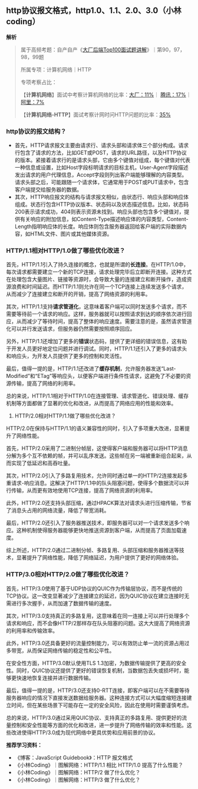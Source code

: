 ## http协议报文格式，http1.0、1.1、2.0、3.0（小林coding）

**解析**

> 属于高频考题：自产自产《[大厂后端Top100面试题讲解](https://mp.weixin.qq.com/s?__biz=Mzk0OTM5MDMzNg==&mid=2247483813&idx=1&sn=d76cd77235886194667bb81cd1920b64&scene=21#wechat_redirect)》｜第90，97，98，99题
>
> 所属专项：计算机网络｜HTTP
>
> 专项考察占比：
>
> 【**计算机网络**】面试中考察计算机网络的比率：[大厂：11%](https://mp.weixin.qq.com/s?__biz=Mzk0OTM5MDMzNg==&mid=2247483843&idx=1&sn=7c7bd2c6b906c0ab38c868b84b88da56&chksm=c3585cacf42fd5ba38542da8ac77a7e731b486243c4aaf249d46d91b6c5e0e4e945f9729ad98&token=1036259463&lang=zh_CN&scene=21#wechat_redirect)｜ [腾讯：17%](https://mp.weixin.qq.com/s?__biz=Mzk0OTM5MDMzNg==&mid=2247483854&idx=1&sn=668db515e36dcdc8c180b11abef66e72&chksm=c3585ca1f42fd5b7d399b32a3c909b61a16f13c3bdb6ef6e0461470acdd3955c33a8a0d46120&token=1036259463&lang=zh_CN&scene=21#wechat_redirect)｜ [阿里：7%](https://mp.weixin.qq.com/s?__biz=Mzk0OTM5MDMzNg==&mid=2247483854&idx=1&sn=668db515e36dcdc8c180b11abef66e72&chksm=c3585ca1f42fd5b7d399b32a3c909b61a16f13c3bdb6ef6e0461470acdd3955c33a8a0d46120&token=1036259463&lang=zh_CN&scene=21#wechat_redirect)
>
> 【**计算机网络-HTTP**】面试考察计网时问HTTP问题的比率：[35%](https://mp.weixin.qq.com/s?__biz=Mzk0OTM5MDMzNg==&mid=2247483843&idx=1&sn=7c7bd2c6b906c0ab38c868b84b88da56&chksm=c3585cacf42fd5ba38542da8ac77a7e731b486243c4aaf249d46d91b6c5e0e4e945f9729ad98&token=1036259463&lang=zh_CN&scene=21#wechat_redirect)

### http协议的报文结构？

- 首先，HTTP请求报文主要由请求行、请求头部和请求体三个部分构成。请求行包含了请求的方法，比如GET或POST，请求的URL路径，以及HTTP协议的版本。紧接着请求行的是请求头部，它由多个键值对组成，每个键值对代表一种信息或设置，比如Host字段标明请求的目标主机，User-Agent字段描述发出请求的用户代理信息，Accept字段则列出客户端能够理解的内容类型。请求头部之后，可能跟随一个请求体，它通常用于POST或PUT请求中，包含客户端提交给服务器的数据。
- 其次，HTTP响应报文的结构与请求报文相似，由状态行、响应头部和响应体组成。状态行包含HTTP协议版本、状态码以及状态描述信息。比如，状态码200表示请求成功，404则表示资源未找到。响应头部也包含多个键值对，提供有关响应的附加信息，如Content-Type描述响应体的内容类型，Content-Length指明响应体的长度。响应体则包含服务器返回给客户端的实际数据内容，如HTML文件、图片或其他媒体资源。

### HTTP/1.1相对HTTP/1.0做了哪些优化改进？

首先，HTTP/1.1引入了持久连接的概念，也就是所谓的**长连接**。在HTTP/1.0中，每次请求都需要建立一个新的TCP连接，请求处理完毕后立即断开连接。这种方式在处理包含大量图片、链接等资源时，会导致大量的连接建立和断开操作，造成资源浪费和时间延迟。而HTTP/1.1则允许在同一个TCP连接上连续发送多个请求，从而减少了连接建立和断开的开销，提高了网络资源的利用率。

其次，HTTP/1.1支持**请求管道化**，这意味着客户端可以同时发送多个请求，而不需要等待前一个请求的响应。这样，服务器就可以按照请求到达的顺序依次进行回应，从而减少了等待时间，提高了整体的响应速度。需要注意的是，虽然请求管道化可以并行发送请求，但服务器仍然需要按照顺序回应。

另外，HTTP/1.1还增加了更多的**错误**状态码，提供了更详细的错误信息，这有助于开发人员更好地定位问题并进行调试。同时，HTTP/1.1还引入了更多的请求头和响应头，为开发人员提供了更多的控制和灵活性。

最后，值得一提的是，HTTP/1.1还改进了**缓存机制**，允许服务器发送“Last-Modified”和“ETag”等响应头，以便客户端进行条件性请求，这避免了不必要的资源传输，提高了网络的利用率。

总的来说，HTTP/1.1相对于HTTP/1.0在连接管理、请求管道化、错误处理、缓存机制等方面都做了显著的优化和改进，从而提高了网络应用的性能和效率。

1. HTTP/2.0相对HTTP/1.1做了哪些优化改进？

HTTP/2.0在保持与HTTP/1.1的语义兼容性的同时，引入了多项重大改进，显著提升了网络性能。

首先，HTTP/2.0采用了二进制分帧层，这使得客户端和服务器可以将HTTP消息分解为多个互不依赖的帧，并可以乱序发送。这些帧在另一端被重新组合起来，从而实现了低延迟和高吞吐量。

其次，HTTP/2.0引入了多路复用技术，允许同时通过单一的HTTP/2连接发起多重请求-响应消息。这解决了HTTP/1.1中的队头阻塞问题，使得多个数据流可以并行传输，从而更有效地使用TCP连接，提高了网络资源的利用率。

此外，HTTP/2.0还支持头部压缩，通过HPACK算法对请求头进行压缩传输，节省了消息头占用的网络流量，降低了带宽消耗。

最后，HTTP/2.0还引入了服务器推送技术，即服务器可以对一个请求发送多个响应。这种机制使得服务器能够更快地推送资源到客户端，从而提高了页面加载速度。

综上所述，HTTP/2.0通过二进制分帧、多路复用、头部压缩和服务器推送等技术，显著提升了网络性能，降低了网络延迟，为用户提供了更好的网络体验。

### HTTP/3.0相对HTTP/2.0做了哪些优化改进？

首先，HTTP/3.0使用了基于UDP协议的QUIC作为传输层协议，而不是传统的TCP协议。这一改变显著减少了连接建立的延迟，因为QUIC协议在建立连接时无需进行多次握手，从而加速了数据传输的速度。

其次，HTTP/3.0支持真正的多路复用，这意味着在同一连接上可以并行处理多个请求和响应，而不会像HTTP/2那样存在队头阻塞的问题。这大大提高了网络资源的利用率和传输效率。

此外，HTTP/3.0还具备更好的流量控制能力，可以有效防止单一流的资源占用过多带宽，从而保证网络传输的稳定性和公平性。

在安全性方面，HTTP/3.0默认使用TLS 1.3加密，为数据传输提供了更高的安全性。同时，QUIC协议还提供了更好的错误恢复机制，当数据包丢失或损坏时，能够更快速地恢复连接并进行数据传输。

最后，值得一提的是，HTTP/3.0还支持0-RTT连接，即客户端可以在不需要等待服务器响应的情况下直接发送数据给服务器。这种连接方式可以大幅度缩短连接建立时间，但在某些场景下可能存在一定的安全风险，因此在使用时需要谨慎考虑。

总的来说，HTTP/3.0通过采用QUIC协议、支持真正的多路复用、提供更好的流量控制和安全性能等方面的优化和改进，进一步提升了网络传输的效率和性能。这些改进使得HTTP/3.0成为现代网络中更具优势和应用前景的协议。

**推荐学习资料：**

- 《博客：JavaScript Guidebook》：HTTP 报文格式
- 《小林Coding》｜图解网络：HTTP/1.1 相比 HTTP/1.0 提高了什么性能？
- 《小林Coding》｜图解网络：HTTP/2 做了什么优化？
- 《小林Coding》｜图解网络：HTTP/3 做了什么优化？